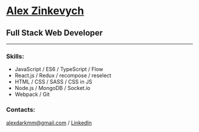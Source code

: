 # [Alex Zinkevych](http://alexeychikk.github.io/)
## Full Stack Web Developer

---

### Skills:
* JavaScript / ES6 / TypeScript / Flow
* React.js / Redux / recompose / reselect
* HTML / CSS / SASS / CSS in JS
* Node.js / MongoDB / Socket.io
* Webpack / Git

### Contacts:
alexdarkmm@gmail.com / [LinkedIn](https://www.linkedin.com/in/alex-zinkevych/)